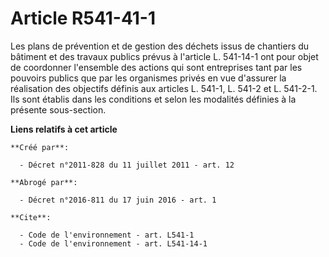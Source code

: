 # Article R541-41-1

Les plans de prévention et de gestion des déchets issus de chantiers du bâtiment et des travaux publics prévus à l'article L.
541-14-1 ont pour objet de coordonner l'ensemble des actions qui sont entreprises tant par les pouvoirs publics que par les
organismes privés en vue d'assurer la réalisation des objectifs définis aux articles L. 541-1, L. 541-2 et L. 541-2-1. Ils
sont établis dans les conditions et selon les modalités définies à la présente sous-section.

**Liens relatifs à cet article**

	**Créé par**:

	  - Décret n°2011-828 du 11 juillet 2011 - art. 12

	**Abrogé par**:

	  - Décret n°2016-811 du 17 juin 2016 - art. 1

	**Cite**:

	  - Code de l'environnement - art. L541-1
	  - Code de l'environnement - art. L541-14-1
